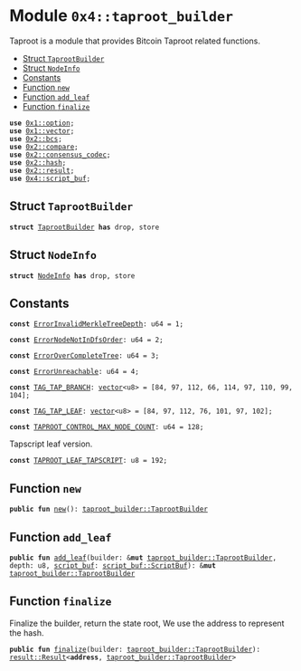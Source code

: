 
<a id="0x4_taproot_builder"></a>

# Module `0x4::taproot_builder`

Taproot is a module that provides Bitcoin Taproot related functions.


-  [Struct `TaprootBuilder`](#0x4_taproot_builder_TaprootBuilder)
-  [Struct `NodeInfo`](#0x4_taproot_builder_NodeInfo)
-  [Constants](#@Constants_0)
-  [Function `new`](#0x4_taproot_builder_new)
-  [Function `add_leaf`](#0x4_taproot_builder_add_leaf)
-  [Function `finalize`](#0x4_taproot_builder_finalize)


<pre><code><b>use</b> <a href="">0x1::option</a>;
<b>use</b> <a href="">0x1::vector</a>;
<b>use</b> <a href="">0x2::bcs</a>;
<b>use</b> <a href="">0x2::compare</a>;
<b>use</b> <a href="">0x2::consensus_codec</a>;
<b>use</b> <a href="">0x2::hash</a>;
<b>use</b> <a href="">0x2::result</a>;
<b>use</b> <a href="script_buf.md#0x4_script_buf">0x4::script_buf</a>;
</code></pre>



<a id="0x4_taproot_builder_TaprootBuilder"></a>

## Struct `TaprootBuilder`



<pre><code><b>struct</b> <a href="taproot_builder.md#0x4_taproot_builder_TaprootBuilder">TaprootBuilder</a> <b>has</b> drop, store
</code></pre>



<a id="0x4_taproot_builder_NodeInfo"></a>

## Struct `NodeInfo`



<pre><code><b>struct</b> <a href="taproot_builder.md#0x4_taproot_builder_NodeInfo">NodeInfo</a> <b>has</b> drop, store
</code></pre>



<a id="@Constants_0"></a>

## Constants


<a id="0x4_taproot_builder_ErrorInvalidMerkleTreeDepth"></a>



<pre><code><b>const</b> <a href="taproot_builder.md#0x4_taproot_builder_ErrorInvalidMerkleTreeDepth">ErrorInvalidMerkleTreeDepth</a>: u64 = 1;
</code></pre>



<a id="0x4_taproot_builder_ErrorNodeNotInDfsOrder"></a>



<pre><code><b>const</b> <a href="taproot_builder.md#0x4_taproot_builder_ErrorNodeNotInDfsOrder">ErrorNodeNotInDfsOrder</a>: u64 = 2;
</code></pre>



<a id="0x4_taproot_builder_ErrorOverCompleteTree"></a>



<pre><code><b>const</b> <a href="taproot_builder.md#0x4_taproot_builder_ErrorOverCompleteTree">ErrorOverCompleteTree</a>: u64 = 3;
</code></pre>



<a id="0x4_taproot_builder_ErrorUnreachable"></a>



<pre><code><b>const</b> <a href="taproot_builder.md#0x4_taproot_builder_ErrorUnreachable">ErrorUnreachable</a>: u64 = 4;
</code></pre>



<a id="0x4_taproot_builder_TAG_TAP_BRANCH"></a>



<pre><code><b>const</b> <a href="taproot_builder.md#0x4_taproot_builder_TAG_TAP_BRANCH">TAG_TAP_BRANCH</a>: <a href="">vector</a>&lt;u8&gt; = [84, 97, 112, 66, 114, 97, 110, 99, 104];
</code></pre>



<a id="0x4_taproot_builder_TAG_TAP_LEAF"></a>



<pre><code><b>const</b> <a href="taproot_builder.md#0x4_taproot_builder_TAG_TAP_LEAF">TAG_TAP_LEAF</a>: <a href="">vector</a>&lt;u8&gt; = [84, 97, 112, 76, 101, 97, 102];
</code></pre>



<a id="0x4_taproot_builder_TAPROOT_CONTROL_MAX_NODE_COUNT"></a>



<pre><code><b>const</b> <a href="taproot_builder.md#0x4_taproot_builder_TAPROOT_CONTROL_MAX_NODE_COUNT">TAPROOT_CONTROL_MAX_NODE_COUNT</a>: u64 = 128;
</code></pre>



<a id="0x4_taproot_builder_TAPROOT_LEAF_TAPSCRIPT"></a>

Tapscript leaf version.


<pre><code><b>const</b> <a href="taproot_builder.md#0x4_taproot_builder_TAPROOT_LEAF_TAPSCRIPT">TAPROOT_LEAF_TAPSCRIPT</a>: u8 = 192;
</code></pre>



<a id="0x4_taproot_builder_new"></a>

## Function `new`



<pre><code><b>public</b> <b>fun</b> <a href="taproot_builder.md#0x4_taproot_builder_new">new</a>(): <a href="taproot_builder.md#0x4_taproot_builder_TaprootBuilder">taproot_builder::TaprootBuilder</a>
</code></pre>



<a id="0x4_taproot_builder_add_leaf"></a>

## Function `add_leaf`



<pre><code><b>public</b> <b>fun</b> <a href="taproot_builder.md#0x4_taproot_builder_add_leaf">add_leaf</a>(builder: &<b>mut</b> <a href="taproot_builder.md#0x4_taproot_builder_TaprootBuilder">taproot_builder::TaprootBuilder</a>, depth: u8, <a href="script_buf.md#0x4_script_buf">script_buf</a>: <a href="script_buf.md#0x4_script_buf_ScriptBuf">script_buf::ScriptBuf</a>): &<b>mut</b> <a href="taproot_builder.md#0x4_taproot_builder_TaprootBuilder">taproot_builder::TaprootBuilder</a>
</code></pre>



<a id="0x4_taproot_builder_finalize"></a>

## Function `finalize`

Finalize the builder, return the state root,
We use the address to represent the hash.


<pre><code><b>public</b> <b>fun</b> <a href="taproot_builder.md#0x4_taproot_builder_finalize">finalize</a>(builder: <a href="taproot_builder.md#0x4_taproot_builder_TaprootBuilder">taproot_builder::TaprootBuilder</a>): <a href="_Result">result::Result</a>&lt;<b>address</b>, <a href="taproot_builder.md#0x4_taproot_builder_TaprootBuilder">taproot_builder::TaprootBuilder</a>&gt;
</code></pre>
